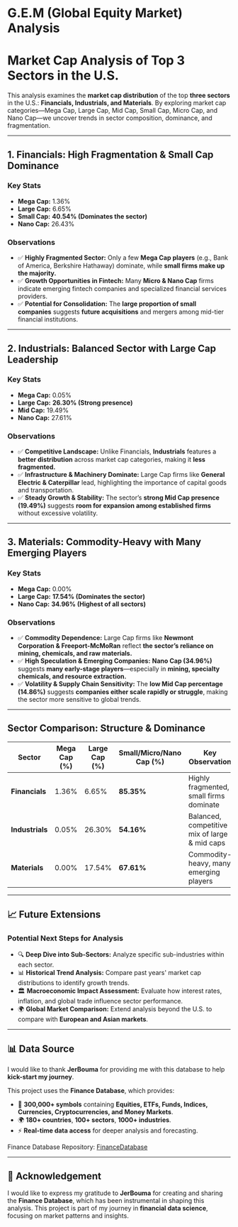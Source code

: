 # G.E.M (Global Equity Market) Analysis
# Market Cap Analysis of Top 3 Sectors in the U.S.

This analysis examines the **market cap distribution** of the top **three sectors** in the U.S.: **Financials, Industrials, and Materials**. By exploring market cap categories—Mega Cap, Large Cap, Mid Cap, Small Cap, Micro Cap, and Nano Cap—we uncover trends in sector composition, dominance, and fragmentation.

---

## 1. Financials: High Fragmentation & Small Cap Dominance

### Key Stats
- **Mega Cap:** 1.36%  
- **Large Cap:** 6.65%  
- **Small Cap:** **40.54% (Dominates the sector)**  
- **Nano Cap:** 26.43%  

### Observations
- ✅ **Highly Fragmented Sector:** Only a few **Mega Cap players** (e.g., Bank of America, Berkshire Hathaway) dominate, while **small firms make up the majority.**  
- ✅ **Growth Opportunities in Fintech:** Many **Micro & Nano Cap** firms indicate emerging fintech companies and specialized financial services providers.  
- ✅ **Potential for Consolidation:** The **large proportion of small companies** suggests **future acquisitions** and mergers among mid-tier financial institutions.  

---

## 2. Industrials: Balanced Sector with Large Cap Leadership

### Key Stats
- **Mega Cap:** 0.05%  
- **Large Cap:** **26.30% (Strong presence)**  
- **Mid Cap:** 19.49%  
- **Nano Cap:** 27.61%  

### Observations
- ✅ **Competitive Landscape:** Unlike Financials, **Industrials** features a **better distribution** across market cap categories, making it **less fragmented.**  
- ✅ **Infrastructure & Machinery Dominate:** Large Cap firms like **General Electric & Caterpillar** lead, highlighting the importance of capital goods and transportation.  
- ✅ **Steady Growth & Stability:** The sector’s **strong Mid Cap presence (19.49%)** suggests **room for expansion among established firms** without excessive volatility.  

---

## 3. Materials: Commodity-Heavy with Many Emerging Players

### Key Stats
- **Mega Cap:** 0.00%  
- **Large Cap:** **17.54% (Dominates the sector)**  
- **Nano Cap:** **34.96% (Highest of all sectors)**  

### Observations
- ✅ **Commodity Dependence:** Large Cap firms like **Newmont Corporation & Freeport-McMoRan** reflect **the sector’s reliance on mining, chemicals, and raw materials.**  
- ✅ **High Speculation & Emerging Companies:** **Nano Cap (34.96%)** suggests **many early-stage players**—especially in **mining, specialty chemicals, and resource extraction.**  
- ✅ **Volatility & Supply Chain Sensitivity:** The **low Mid Cap percentage (14.86%)** suggests **companies either scale rapidly or struggle**, making the sector more sensitive to global trends.  

---

## Sector Comparison: Structure & Dominance

| **Sector**    | **Mega Cap (%)** | **Large Cap (%)** | **Small/Micro/Nano Cap (%)** | **Key Observation** |
|--------------|----------------|----------------|-----------------------|----------------|
| **Financials** | 1.36% | 6.65% | **85.35%** | Highly fragmented, small firms dominate |
| **Industrials** | 0.05% | 26.30% | **54.16%** | Balanced, competitive mix of large & mid caps |
| **Materials** | 0.00% | 17.54% | **67.61%** | Commodity-heavy, many emerging players |

---

## 📈 Future Extensions
### Potential Next Steps for Analysis
- 🔍 **Deep Dive into Sub-Sectors:** Analyze specific sub-industries within each sector.  
- 📊 **Historical Trend Analysis:** Compare past years' market cap distributions to identify growth trends.  
- 🏛 **Macroeconomic Impact Assessment:** Evaluate how interest rates, inflation, and global trade influence sector performance.  
- 🌍 **Global Market Comparison:** Extend analysis beyond the U.S. to compare with **European and Asian markets**.  

---

## 📊 Data Source
I would like to thank **JerBouma** for providing me with this database to help **kick-start my journey**.  

This project uses the **Finance Database**, which provides:
- 📌 **300,000+ symbols** containing **Equities, ETFs, Funds, Indices, Currencies, Cryptocurrencies, and Money Markets**.  
- 🌍 **180+ countries**, **100+ sectors**, **1000+ industries**.  
- ⚡ **Real-time data access** for deeper analysis and forecasting.  

Finance Database Repository: [FinanceDatabase](https://github.com/JerBouma/FinanceDatabase)

---

## 🙌 Acknowledgement
I would like to express my gratitude to **JerBouma** for creating and sharing the **Finance Database**, which has been instrumental in shaping this analysis. This project is part of my journey in **financial data science**, focusing on market patterns and insights.

